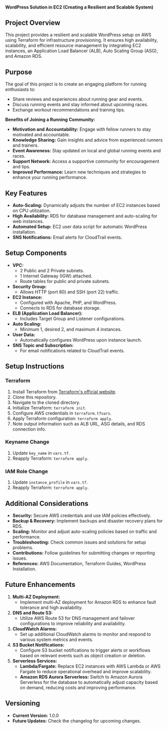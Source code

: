 #### WordPress Solution in EC2 (Creating a Resilient and Scalable System)

## Project Overview
This project provides a resilient and scalable WordPress setup on AWS using Terraform for infrastructure provisioning. It ensures high availability, scalability, and efficient resource management by integrating EC2 instances, an Application Load Balancer (ALB), Auto Scaling Group (ASG), and Amazon RDS.

## Purpose
The goal of this project is to create an engaging platform for running enthusiasts to:
- Share reviews and experiences about running gear and events.
- Discuss running events and stay informed about upcoming races.
- Exchange workout recommendations and training tips.

**Benefits of Joining a Running Community:**
- **Motivation and Accountability:** Engage with fellow runners to stay motivated and accountable.
- **Knowledge Sharing:** Gain insights and advice from experienced runners and trainers.
- **Event Awareness:** Stay updated on local and global running events and races.
- **Support Network:** Access a supportive community for encouragement and tips.
- **Improved Performance:** Learn new techniques and strategies to enhance your running performance.

## Key Features
- **Auto-Scaling:** Dynamically adjusts the number of EC2 instances based on CPU utilization.
- **High Availability:** RDS for database management and auto-scaling for web instances.
- **Automated Setup:** EC2 user data script for automatic WordPress installation.
- **SNS Notifications:** Email alerts for CloudTrail events.

## Setup Components
- **VPC:**
  - 2 Public and 2 Private subnets.
  - 1 Internet Gateway (IGW) attached.
  - Route tables for public and private subnets.
- **Security Group:**
  - Allows HTTP (port 80) and SSH (port 22) traffic.
- **EC2 Instance:**
  - Configured with Apache, PHP, and WordPress.
  - Connects to RDS for database storage.
- **ELB (Application Load Balancer):**
  - Includes Target Group and Listener configurations.
- **Auto Scaling:**
  - Minimum 1, desired 2, and maximum 4 instances.
- **User Data:**
  - Automatically configures WordPress upon instance launch.
- **SNS Topic and Subscription:**
  - For email notifications related to CloudTrail events.

## Setup Instructions

### Terraform
1. Install Terraform from [Terraform's official website](https://www.terraform.io/downloads.html).
2. Clone this repository.
3. Navigate to the cloned directory.
4. Initialize Terraform: `terraform init`.
5. Configure AWS credentials in `terraform.tfvars`.
6. Apply Terraform configuration: `terraform apply`.
7. Note output information such as ALB URL, ASG details, and RDS connection info.

### Keyname Change
1. Update `key_name` in `vars.tf`.
2. Reapply Terraform: `terraform apply`.

### IAM Role Change
1. Update `instance_profile` in `vars.tf`.
2. Reapply Terraform: `terraform apply`.

## Additional Considerations
- **Security:** Secure AWS credentials and use IAM policies effectively.
- **Backup & Recovery:** Implement backups and disaster recovery plans for RDS.
- **Scaling:** Monitor and adjust auto-scaling policies based on traffic and performance.
- **Troubleshooting:** Check common issues and solutions for setup problems.
- **Contributions:** Follow guidelines for submitting changes or reporting issues.
- **References:** AWS Documentation, Terraform Guides, WordPress Installation.

## Future Enhancements
1. **Multi-AZ Deployment:**
   - Implement multi-AZ deployment for Amazon RDS to enhance fault tolerance and high availability.
2. **DNS and Route 53:**
   - Utilize AWS Route 53 for DNS management and failover configurations to improve reliability and availability.
3. **CloudWatch Alarms:**
   - Set up additional CloudWatch alarms to monitor and respond to various system metrics and events.
4. **S3 Bucket Notifications:**
   - Configure S3 bucket notifications to trigger alerts or workflows based on relevant events such as object creation or deletion.
5. **Serverless Services:**
   - **Lambda/Fargate:** Replace EC2 instances with AWS Lambda or AWS Fargate to reduce operational overhead and improve scalability.
   - **Amazon RDS Aurora Serverless:** Switch to Amazon Aurora Serverless for the database to automatically adjust capacity based on demand, reducing costs and improving performance.

## Versioning
- **Current Version:** 1.0.0
- **Future Updates:** Check the changelog for upcoming changes.
